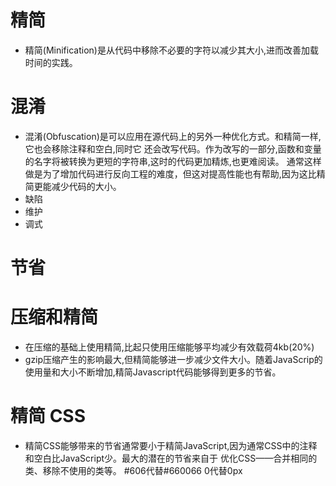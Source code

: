 # 精简
* 精简(Minification)是从代码中移除不必要的字符以减少其大小,进而改善加载时间的实践。
# 混淆
* 混淆(Obfuscation)是可以应用在源代码上的另外一种优化方式。和精简一样,它也会移除注释和空白,同时它
还会改写代码。作为改写的一部分,函数和变量的名字将被转换为更短的字符串,这时的代码更加精炼,也更难阅读。
通常这样做是为了增加代码进行反向工程的难度，但这对提高性能也有帮助,因为这比精简更能减少代码的大小。
* 缺陷
* 维护
* 调式
# 节省
# 压缩和精简
* 在压缩的基础上使用精简,比起只使用压缩能够平均减少有效载荷4kb(20%)
* gzip压缩产生的影响最大,但精简能够进一步减少文件大小。随着JavaScrip的使用量和大小不断增加,精简Javascript代码能够得到更多的节省。
# 精简 CSS
* 精简CSS能够带来的节省通常要小于精简JavaScript,因为通常CSS中的注释和空白比JavaScript少。最大的潜在的节省来自于
优化CSS——合并相同的类、移除不使用的类等。 #606代替#660066   0代替0px
